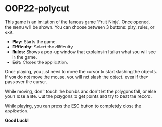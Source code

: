 # OOP22-polycut

This game is an imitation of the famous game 'Fruit Ninja'. Once opened, the menu will be shown. You can choose between
3 buttons: play, rules, or exit.

- **Play:** Starts the game.
- **Difficulty:** Select the difficulty.
- **Rules:** Shows a pop-up window that explains in Italian what you will see in the game.
- **Exit:** Closes the application.

Once playing, you just need to move the cursor to start slashing the objects. If you do not move the mouse, you will
not slash the object, even if they pass over the cursor.

While moving, don't touch the bombs and don't let the polygons fall, or else you'll lose a life. Cut the polygons to
get points and try to beat the record.

While playing, you can press the ESC button to completely close the application.

**Good Luck!**


